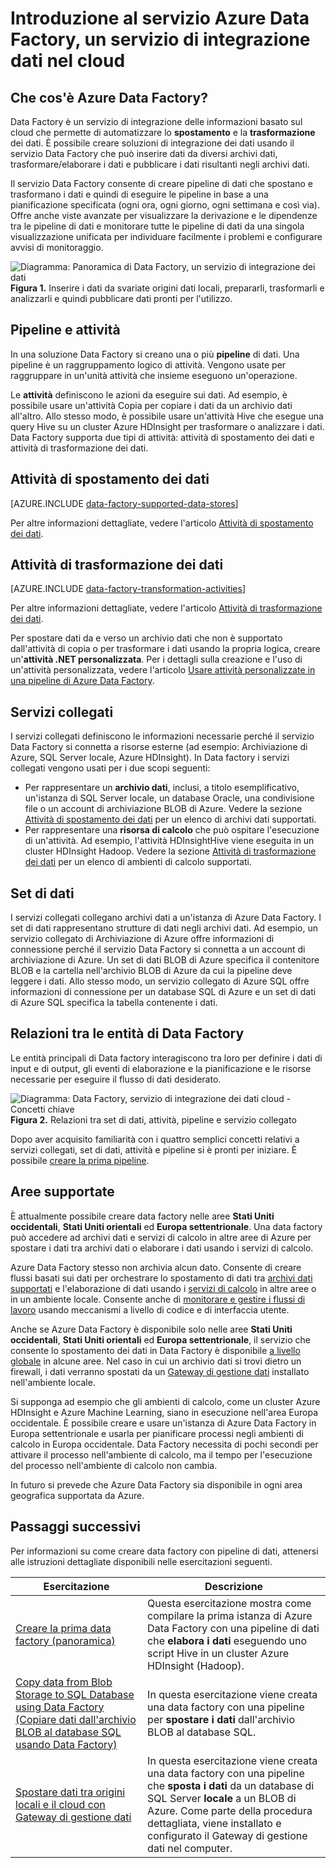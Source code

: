 <properties 
	pageTitle="Introduzione a Data Factory, un servizio di integrazione dei dati | Microsoft Azure" 
	description="Informazioni su Azure Data Factory: è un servizio di integrazione dei dati cloud che consente di orchestrare e automatizzare lo spostamento e la trasformazione dei dati." 
	keywords="integrazione dei dati, integrazione dei dati cloud, che cos'è azure data factory"
	services="data-factory" 
	documentationCenter="" 
	authors="spelluru" 
	manager="jhubbard" 
	editor="monicar"/>

<tags 
	ms.service="data-factory" 
	ms.workload="data-services" 
	ms.tgt_pltfrm="na" 
	ms.devlang="na" 
	ms.topic="get-started-article" 
	ms.date="09/22/2016" 
	ms.author="spelluru"/>

# Introduzione al servizio Azure Data Factory, un servizio di integrazione dati nel cloud

## Che cos'è Azure Data Factory? 
Data Factory è un servizio di integrazione delle informazioni basato sul cloud che permette di automatizzare lo **spostamento** e la **trasformazione** dei dati. È possibile creare soluzioni di integrazione dei dati usando il servizio Data Factory che può inserire dati da diversi archivi dati, trasformare/elaborare i dati e pubblicare i dati risultanti negli archivi dati.

Il servizio Data Factory consente di creare pipeline di dati che spostano e trasformano i dati e quindi di eseguire le pipeline in base a una pianificazione specificata (ogni ora, ogni giorno, ogni settimana e così via). Offre anche viste avanzate per visualizzare la derivazione e le dipendenze tra le pipeline di dati e monitorare tutte le pipeline di dati da una singola visualizzazione unificata per individuare facilmente i problemi e configurare avvisi di monitoraggio.

![Diagramma: Panoramica di Data Factory, un servizio di integrazione dei dati](./media/data-factory-introduction/what-is-azure-data-factory.png) **Figura 1.** Inserire i dati da svariate origini dati locali, prepararli, trasformarli e analizzarli e quindi pubblicare dati pronti per l'utilizzo.

## Pipeline e attività
In una soluzione Data Factory si creano una o più **pipeline** di dati. Una pipeline è un raggruppamento logico di attività. Vengono usate per raggruppare in un'unità attività che insieme eseguono un'operazione.

Le **attività** definiscono le azioni da eseguire sui dati. Ad esempio, è possibile usare un'attività Copia per copiare i dati da un archivio dati all'altro. Allo stesso modo, è possibile usare un'attività Hive che esegue una query Hive su un cluster Azure HDInsight per trasformare o analizzare i dati. Data Factory supporta due tipi di attività: attività di spostamento dei dati e attività di trasformazione dei dati.
  
## Attività di spostamento dei dati 
[AZURE.INCLUDE [data-factory-supported-data-stores](../../includes/data-factory-supported-data-stores.md)]

Per altre informazioni dettagliate, vedere l'articolo [Attività di spostamento dei dati](data-factory-data-movement-activities.md).

## Attività di trasformazione dei dati
[AZURE.INCLUDE [data-factory-transformation-activities](../../includes/data-factory-transformation-activities.md)]

Per altre informazioni dettagliate, vedere l'articolo [Attività di trasformazione dei dati](data-factory-data-transformation-activities.md).

Per spostare dati da e verso un archivio dati che non è supportato dall'attività di copia o per trasformare i dati usando la propria logica, creare un'**attività .NET personalizzata**. Per i dettagli sulla creazione e l'uso di un'attività personalizzata, vedere l'articolo [Usare attività personalizzate in una pipeline di Azure Data Factory](data-factory-use-custom-activities.md).

## Servizi collegati
I servizi collegati definiscono le informazioni necessarie perché il servizio Data Factory si connetta a risorse esterne (ad esempio: Archiviazione di Azure, SQL Server locale, Azure HDInsight). In Data factory i servizi collegati vengono usati per i due scopi seguenti:

- Per rappresentare un **archivio dati**, inclusi, a titolo esemplificativo, un'istanza di SQL Server locale, un database Oracle, una condivisione file o un account di archiviazione BLOB di Azure. Vedere la sezione [Attività di spostamento dei dati](data-factory-data-movement-activities.md) per un elenco di archivi dati supportati.
- Per rappresentare una **risorsa di calcolo** che può ospitare l'esecuzione di un'attività. Ad esempio, l'attività HDInsightHive viene eseguita in un cluster HDInsight Hadoop. Vedere la sezione [Attività di trasformazione dei dati](data-factory-data-transformation-activities.md) per un elenco di ambienti di calcolo supportati.

## Set di dati 
I servizi collegati collegano archivi dati a un'istanza di Azure Data Factory. I set di dati rappresentano strutture di dati negli archivi dati. Ad esempio, un servizio collegato di Archiviazione di Azure offre informazioni di connessione perché il servizio Data Factory si connetta a un account di archiviazione di Azure. Un set di dati BLOB di Azure specifica il contenitore BLOB e la cartella nell'archivio BLOB di Azure da cui la pipeline deve leggere i dati. Allo stesso modo, un servizio collegato di Azure SQL offre informazioni di connessione per un database SQL di Azure e un set di dati di Azure SQL specifica la tabella contenente i dati.

## Relazioni tra le entità di Data Factory
Le entità principali di Data factory interagiscono tra loro per definire i dati di input e di output, gli eventi di elaborazione e la pianificazione e le risorse necessarie per eseguire il flusso di dati desiderato.

![Diagramma: Data Factory, servizio di integrazione dei dati cloud - Concetti chiave](./media/data-factory-introduction/data-integration-service-key-concepts.png) **Figura 2.** Relazioni tra set di dati, attività, pipeline e servizio collegato

Dopo aver acquisito familiarità con i quattro semplici concetti relativi a servizi collegati, set di dati, attività e pipeline si è pronti per iniziare. È possibile [creare la prima pipeline](data-factory-build-your-first-pipeline.md).

## Aree supportate
È attualmente possibile creare data factory nelle aree **Stati Uniti occidentali**, **Stati Uniti orientali** ed **Europa settentrionale**. Una data factory può accedere ad archivi dati e servizi di calcolo in altre aree di Azure per spostare i dati tra archivi dati o elaborare i dati usando i servizi di calcolo.

Azure Data Factory stesso non archivia alcun dato. Consente di creare flussi basati sui dati per orchestrare lo spostamento di dati tra [archivi dati supportati](data-factory-data-movement-activities.md#supported-data-stores) e l'elaborazione di dati usando i [servizi di calcolo](data-factory-compute-linked-services.md) in altre aree o in un ambiente locale. Consente anche di [monitorare e gestire i flussi di lavoro](data-factory-monitor-manage-pipelines.md) usando meccanismi a livello di codice e di interfaccia utente.

Anche se Azure Data Factory è disponibile solo nelle aree **Stati Uniti occidentali**, **Stati Uniti orientali** ed **Europa settentrionale**, il servizio che consente lo spostamento dei dati in Data Factory è disponibile [a livello globale](data-factory-data-movement-activities.md#global) in alcune aree. Nel caso in cui un archivio dati si trovi dietro un firewall, i dati verranno spostati da un [Gateway di gestione dati](data-factory-move-data-between-onprem-and-cloud.md) installato nell'ambiente locale.

Si supponga ad esempio che gli ambienti di calcolo, come un cluster Azure HDInsight e Azure Machine Learning, siano in esecuzione nell'area Europa occidentale. È possibile creare e usare un'istanza di Azure Data Factory in Europa settentrionale e usarla per pianificare processi negli ambienti di calcolo in Europa occidentale. Data Factory necessita di pochi secondi per attivare il processo nell'ambiente di calcolo, ma il tempo per l'esecuzione del processo nell'ambiente di calcolo non cambia.

In futuro si prevede che Azure Data Factory sia disponibile in ogni area geografica supportata da Azure.
  
## Passaggi successivi
Per informazioni su come creare data factory con pipeline di dati, attenersi alle istruzioni dettagliate disponibili nelle esercitazioni seguenti.

Esercitazione | Descrizione
-------- | -----------
[Creare la prima data factory (panoramica)](data-factory-build-your-first-pipeline.md) | Questa esercitazione mostra come compilare la prima istanza di Azure Data Factory con una pipeline di dati che **elabora i dati** eseguendo uno script Hive in un cluster Azure HDInsight (Hadoop). |
[Copy data from Blob Storage to SQL Database using Data Factory (Copiare dati dall'archivio BLOB al database SQL usando Data Factory)](data-factory-copy-data-from-azure-blob-storage-to-sql-database.md) | In questa esercitazione viene creata una data factory con una pipeline per **spostare i dati** dall'archivio BLOB al database SQL.
[Spostare dati tra origini locali e il cloud con Gateway di gestione dati](data-factory-move-data-between-onprem-and-cloud.md) | In questa esercitazione viene creata una data factory con una pipeline che **sposta i dati** da un database di SQL Server **locale** a un BLOB di Azure. Come parte della procedura dettagliata, viene installato e configurato il Gateway di gestione dati nel computer. 

<!---HONumber=AcomDC_0928_2016-->
